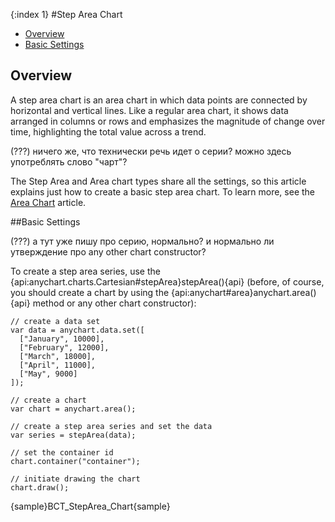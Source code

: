 {:index 1}
#Step Area Chart

* [Overview](#overview)
* [Basic Settings](#basic_settings)

## Overview

A step area chart is an area chart in which data points are connected by horizontal and vertical lines. Like a regular area chart, it shows data arranged in columns or rows and emphasizes the magnitude of change over time, highlighting the total value across a trend.

(???) ничего же, что технически речь идет о серии? можно здесь употреблять слово "чарт"?

The Step Area and Area chart types share all the settings, so this article explains just how to create a basic step area chart. To learn more, see the [Area Chart](Area_Chart) article.

##Basic Settings

(???) а тут уже пишу про серию, нормально? и нормально ли утверждение про any other chart constructor?

To create a step area series, use the {api:anychart.charts.Cartesian#stepArea}stepArea(){api} (before, of course, you should create a chart by using the {api:anychart#area}anychart.area(){api} method or any other chart constructor):

```
// create a data set
var data = anychart.data.set([
  ["January", 10000],
  ["February", 12000],
  ["March", 18000],
  ["April", 11000],
  ["May", 9000]
]);

// create a chart
var chart = anychart.area();

// create a step area series and set the data
var series = stepArea(data);

// set the container id
chart.container("container");

// initiate drawing the chart
chart.draw();
```

{sample}BCT\_StepArea\_Chart{sample}